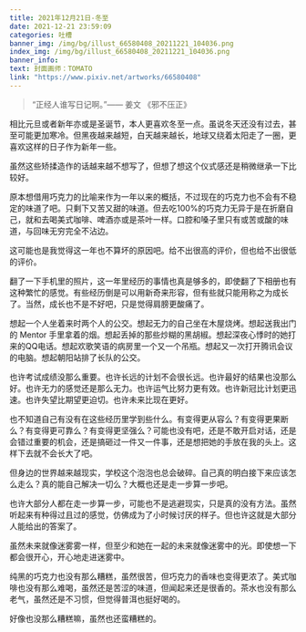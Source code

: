 ```yaml
---
title: 2021年12月21日-冬至
date: 2021-12-21 23:59:09
categories: 吐槽
banner_img: /img/bg/illust_66580408_20211221_104036.png
index_img: /img/bg/illust_66580408_20211221_104036.png
banner_info: 
text: 封面画师：TOMATO
link: "https://www.pixiv.net/artworks/66580408"
---
```


> “正经人谁写日记啊。”—— 姜文 《邪不压正》

相比元旦或者新年亦或是圣诞节，本人更喜欢冬至一点。虽说冬天还没有过去，甚至可能更加寒冷。但黑夜越来越短，白天越来越长，地球又绕着太阳走了一圈，更喜欢这样的日子作为新年一些。

<!--more-->

虽然这些矫揉造作的话越来越不想写了，但想了想这个仪式感还是稍微继承一下比较好。

原本想借用巧克力的比喻来作为一年以来的概括，不过现在的巧克力也不会有不稳定的味道了吧。只剩下又苦又甜的味道。但去吃100%的巧克力无异于是在折磨自己，就和去喝美式咖啡、啤酒亦或是茶叶一样。口腔和嗓子里只有或苦或酸的味道，与回味无穷完全不沾边。

这可能也是我觉得这一年也不算坏的原因吧。给不出很高的评价，但也给不出很低的评价。

翻了一下手机里的照片，这一年里经历的事情也真是够多的，即使翻了下相册也有这种繁忙的感觉。有些经历倒是可以用新奇来形容，但有些就只能用称之为成长了。当然，成长也不是不好吧，只是觉得肩膀更酸痛了。

想起一个人坐着来时两个人的公交。想起无力的自己坐在木屋烧烤。想起送我出门的 Mentor 手里拿着的烟。想起丢掉的那些炒糊的黑胡椒。想起深夜心悸时的她打来的QQ电话。想起欢歌笑语的病房里一个又一个吊瓶。想起又一次打开腾讯会议的电脑。想起朝阳站排了长队的公交。

也许考试成绩没那么重要。也许长远的计划不会很长远。也许最好的结果也没那么好。也许无力的感觉还是那么无力。也许运气比努力更有效。也许新冠比计划更迅速。也许失望比期望更迫切。也许未来比现在更好。

也不知道自己有没有在这些经历里学到些什么。有变得更从容么？有变得更果断么？有变得更可靠么？有变得更坚强么？可能也没有吧，还是不敢开启对话，还是会错过重要的机会，还是搞砸过一件又一件事，还是想把她的手放在我的头上。这样下去就不会长大了吧。

但身边的世界越来越现实，学校这个泡泡也总会破碎。自己真的明白接下来应该怎么走么？真的能自己解决一切么？大概也还是走一步算一步吧。

也许大部分人都在走一步算一步，可能也不是逃避现实，只是真的没有方法。虽然听起来有种得过且过的感觉，仿佛成为了小时候讨厌的样子。但也许这就是大部分人能给出的答案了。

虽然未来就像迷雾雾一样，但至少和她在一起的未来就像迷雾中的光。即使想一下都会很开心，开心地走进迷雾中。

纯黑的巧克力也没有那么糟糕，虽然很苦，但巧克力的香味也变得更浓了。美式咖啡也没有那么难喝，虽然还是苦涩的味道，但闻起来还是很香的。茶水也没有那么老气，虽然还是不习惯，但觉得普洱也挺好喝的。

好像也没那么糟糕嘛，虽然也还蛮糟糕的。

